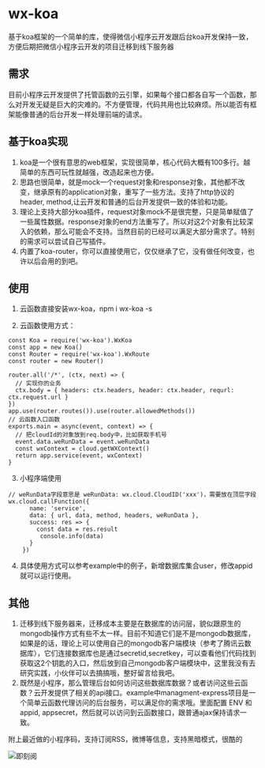 # wx-koa
基于koa框架的一个简单的库，使得微信小程序云开发跟后台koa开发保持一致，方便后期把微信小程序云开发的项目迁移到线下服务器

## 需求
目前小程序云开发提供了托管函数的云引擎，如果每个接口都各自写一个函数，那么对开发无疑是巨大的灾难的。不方便管理，代码共用也比较麻烦。所以能否有框架能像普通的后台开发一样处理前端的请求。

## 基于koa实现
1. koa是一个很有意思的web框架，实现很简单，核心代码大概有100多行。越简单的东西可玩性就越强，改造起来也方便。
2. 思路也很简单，就是mock一个request对象和response对象，其他都不改变，继承原有的application对象，重写了一些方法。支持了http协议的header, method,让云开发和普通的后台开发提供一致的体验和功能。
3. 理论上支持大部分koa插件，request对象mock不是很完整，只是简单赋值了一些属性数据。response对象的end方法重写了。所以对这2个对象有比较深入的依赖，那么可能会不支持。当然目前的已经可以满足大部分需求了。特别的需求可以尝试自己写插件。
4. 内置了koa-router，你可以直接使用它，仅仅继承了它，没有做任何改变，也许以后会用的到吧。

## 使用
1. 云函数直接安装wx-koa，npm i wx-koa -s

2. 云函数使用方式：
```
const Koa = require('wx-koa').WxKoa
const app = new Koa()
const Router = require('wx-koa').WxRoute
const router = new Router()

router.all('/*', (ctx, next) => {
  // 实现你的业务
  ctx.body = { headers: ctx.headers, header: ctx.header, requrl: ctx.request.url }
})
app.use(router.routes()).use(router.allowedMethods())
// 云函数入口函数
exports.main = async(event, context) => {
  // 把cloudId的对象放到req.body中，比如获取手机号
  event.data.weRunData = event.weRunData
  const wxContext = cloud.getWXContext()
  return app.service(event, wxContext)
}
```
3. 小程序端使用
```
// weRunData字段意思是 weRunData: wx.cloud.CloudID('xxx')，需要放在顶层字段
wx.cloud.callFunction({
      name: 'service',
      data: { url, data, method, headers, weRunData },
      success: res => {
        const data = res.result
         console.info(data)
      }
    })

```
4. 具体使用方式可以参考example中的例子，新增数据库集合user，修改appid就可以运行使用。

## 其他
1. 迁移到线下服务器来，迁移成本主要是在数据库的访问层，貌似跟原生的mongodb操作方式有些不太一样。目前不知道它们是不是mongodb数据库，如果是的话，理论上可以使用自己的mongodb客户端模块（参考了腾讯云数据库），它们连接数据库也是通过secretid,secretkey，可以查看他们代码找到获取这2个钥匙的入口，然后放到自己mongodb客户端模块中，这里我没有去研究实践，小伙伴可以去搞搞哦，整好留言给我吧。
2. 既然是小程序，那么管理后台如何访问这些数据库数据？或者访问这些云函数？云开发提供了相关的api接口。example中managment-express项目是一个简单云函数代理访问的后台服务，可以满足你的需求哦。里面配置 ENV 和appid, appsecret，然后就可以访问到云函数接口，跟普通ajax保持请求一致。

附上最近做的小程序码，支持订阅RSS，微博等信息，支持黑暗模式，很酷的

![即刻阅](https://duckfiles.oss-cn-qingdao.aliyuncs.com/eleduck/image/5f3695cf-ed32-43ba-a6da-d64f6f980272.png)

